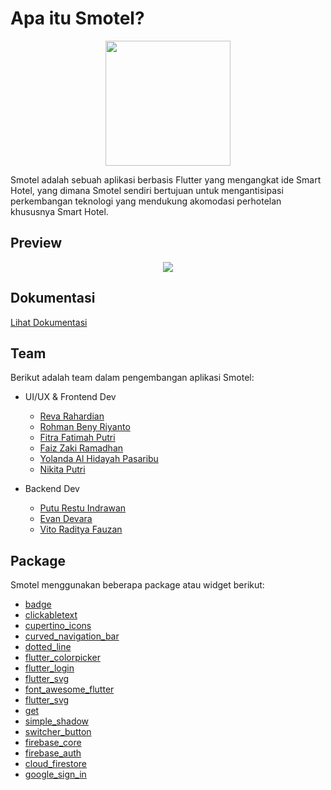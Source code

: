 # Apa itu Smotel?

<p align="center">
  <img src="https://user-images.githubusercontent.com/57904667/144227778-4ffd314e-bf27-4c7b-a2ba-9c113d61f57f.png" width="200">
</p>

Smotel adalah sebuah aplikasi berbasis Flutter yang mengangkat ide Smart Hotel, yang dimana Smotel sendiri bertujuan untuk mengantisipasi perkembangan teknologi yang mendukung akomodasi perhotelan khususnya Smart Hotel.

## Preview
<p align="center">
  <img src="https://user-images.githubusercontent.com/57904667/144945129-47f7fdbe-4582-4a40-90b1-b08f24aab39d.gif">
</p>

## Dokumentasi
[Lihat Dokumentasi](https://smotel-9f156.web.app/)

## Team

Berikut adalah team dalam pengembangan aplikasi Smotel:

* UI/UX & Frontend Dev
  * [Reva Rahardian](https://github.com/Rahardians)
  * [Rohman Beny Riyanto](https://github.com/RohmanBenyRiyanto)
  * [Fitra Fatimah Putri](https://github.com/fitrafputri)
  * [Faiz Zaki Ramadhan](https://github.com/faizzaki14)
  * [Yolanda Al Hidayah Pasaribu](https://github.com/yolandapasaribu)
  * [Nikita Putri](null)

* Backend Dev
  * [Putu Restu Indrawan](https://github.com/restuindrawan)
  * [Evan Devara](https://github.com/Evan-Devara)
  * [Vito Raditya Fauzan](https://github.com/vitoradityafauzan)

## Package

Smotel menggunakan beberapa package atau widget berikut:

* [badge](https://pub.dev/packages/badge)
* [clickabletext](https://pub.dev/packages/clickabletext)
* [cupertino_icons](https://pub.dev/packages/cupertino_icons)
* [curved_navigation_bar](https://pub.dev/packages/curved_navigation_bar)
* [dotted_line](https://pub.dev/packages/dotted_line)
* [flutter_colorpicker](https://pub.dev/packages/flutter_colorpicker)
* [flutter_login](https://pub.dev/packages/flutter_login)
* [flutter_svg](https://pub.dev/packages/flutter_svg)
* [font_awesome_flutter](https://pub.dev/packages/font_awesome_flutter)
* [flutter_svg](https://pub.dev/packages/flutter_svg)
* [get](https://pub.dev/packages/get)
* [simple_shadow](https://pub.dev/packages/simple_shadow)
* [switcher_button](https://pub.dev/packages/switcher_button)
* [firebase_core](https://pub.dev/packages/firebase_core)
* [firebase_auth](https://pub.dev/packages/firebase_auth)
* [cloud_firestore](https://pub.dev/packages/cloud_firestore)
* [google_sign_in](https://pub.dev/packages/google_sign_in)
